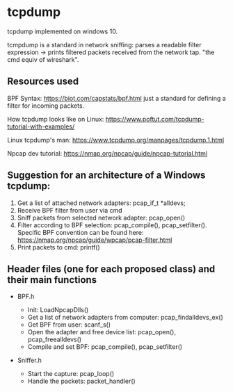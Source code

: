 # tcpdump
tcpdump implemented on windows 10.

tcmpdump is a standard in network sniffing: parses a readable filter expression -> prints filtered packets received from the network tap. "the cmd equiv of wireshark".

Resources used
-

BPF Syntax: https://biot.com/capstats/bpf.html just a standard for defining a filter for incoming packets.

How tcpdump looks like on Linux: https://www.poftut.com/tcpdump-tutorial-with-examples/

Linux tcpdump's man: https://www.tcpdump.org/manpages/tcpdump.1.html

Npcap dev tutorial: https://nmap.org/npcap/guide/npcap-tutorial.html


Suggestion for an architecture of a Windows tcpdump:
-
1. Get a list of attached network adapters: pcap_if_t *alldevs;
2. Receive BPF filter from user via cmd
3. Sniff packets from selected network adapter: pcap_open()
4. Filter according to BPF selection: pcap_compile(), pcap_setfilter(). Specific BPF convention can be found here: https://nmap.org/npcap/guide/wpcap/pcap-filter.html
5. Print packets to cmd: printf()

Header files (one for each proposed class) and their main functions
-

- BPF.h
  - Init: LoadNpcapDlls()
  - Get a list of network adapters from computer: pcap_findalldevs_ex()
  - Get BPF from user: scanf_s()
  - Open the adapter and free device list: pcap_open(), pcap_freealldevs()
  - Compile and set BPF: pcap_compile(), pcap_setfilter()
  
- Sniffer.h
  - Start the capture: pcap_loop()
  - Handle the packets: packet_handler()
